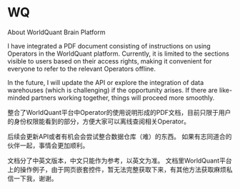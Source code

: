 # WQ
About WorldQuant Brain Platform

I have integrated a PDF document consisting of instructions on using Operators in the WorldQuant platform. Currently, 
it is limited to the sections visible to users based on their access rights, making it convenient for everyone to refer to the relevant Operators offline.

In the future, I will update the API or explore the integration of data warehouses (which is challenging) if the opportunity arises.
If there are like-minded partners working together, things will proceed more smoothly.


整合了WorldQuant平台中Operator的使用说明形成的PDF文档，目前只限于用户的身份权限能看到的部分，方便大家可以离线查阅相关Operator。

后续会更新API或者有机会会尝试整合数据仓库（难）的东西。
如果有志同道合的伙伴一起，事情会更加顺利。

文档分了中英文版本，中文只能作为参考，以英文为准。
文档里WorldQuant平台上的操作例子，由于网页嵌套控件，暂无法完整获取下来，有其他方法获取麻烦私信一下我，谢谢。
